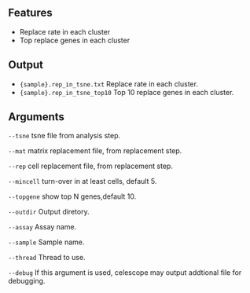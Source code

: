 ## Features
- Replace rate in each cluster
- Top replace genes in each cluster

## Output
- `{sample}.rep_in_tsne.txt` Replace rate in each cluster.
- `{sample}.rep_in_tsne_top10` Top 10 replace genes in each cluster.


## Arguments
`--tsne` tsne file from analysis step.

`--mat` matrix replacement file, from replacement step.

`--rep` cell replacement file, from replacement step.

`--mincell` turn-over in at least cells, default 5.

`--topgene` show top N genes,default 10.

`--outdir` Output diretory.

`--assay` Assay name.

`--sample` Sample name.

`--thread` Thread to use.

`--debug` If this argument is used, celescope may output addtional file for debugging.

